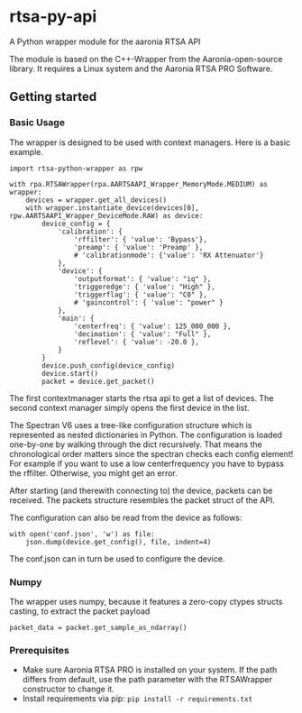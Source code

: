 # rtsa-py-api

A Python wrapper module for the aaronia RTSA API

The module is based on the C++-Wrapper from the Aaronia-open-source library. It requires a Linux system and the Aaronia RTSA PRO Software.

## Getting started

### Basic Usage

The wrapper is designed to be used with context managers. Here is a basic example.
```python=
import rtsa-python-wrapper as rpw

with rpa.RTSAWrapper(rpa.AARTSAAPI_Wrapper_MemoryMode.MEDIUM) as wrapper:
    devices = wrapper.get_all_devices()
    with wrapper.instantiate_device(devices[0], rpw.AARTSAAPI_Wrapper_DeviceMode.RAW) as device:
        device_config = {
            'calibration': {
                'rffilter': { 'value': 'Bypass'},
                'preamp': { 'value': 'Preamp' },
                # 'calibrationmode': {'value': 'RX Attenuator'}
            },
            'device': {
                'outputformat': { 'value': "iq" },
                'triggeredge': { 'value': "High" },
                'triggerflag': { 'value': "C0" },
                # 'gaincontrol': { 'value': "power" }
            },
            'main': {
                'centerfreq': { 'value': 125_000_000 },
                'decimation': { 'value': "Full" },
                'reflevel': { 'value': -20.0 },
            }
        }
        device.push_config(device_config)
        device.start()
        packet = device.get_packet()
```
The first contextmanager starts the rtsa api to get a list of devices. The second context manager simply opens the first device in the list. 

The Spectran V6 uses a tree-like configuration structure which is represented as nested dictionaries in Python. The configuration is loaded one-by-one by walking through the dict recursively. That means the chronological order matters since the spectran checks each config element! For example if you want to use a low centerfrequency you have to bypass the rffilter. Otherwise, you might get an error.

After starting (and therewith connecting to) the device, packets can be received. The packets structure resembles the packet struct of the API.

The configuration can also be read from the device as follows:

```
with open('conf.json', 'w') as file:
    json.dump(device.get_config(), file, indent=4)
```
The conf.json can in turn be used to configure the device.

### Numpy

The wrapper uses numpy, because it features a zero-copy ctypes structs casting, to extract the packet payload
```
packet_data = packet.get_sample_as_ndarray()
```

### Prerequisites

- Make sure Aaronia RTSA PRO is installed on your system. If the path differs from default, use the path parameter with the RTSAWrapper constructor to change it.
- Install requirements via pip: `pip install -r requirements.txt`